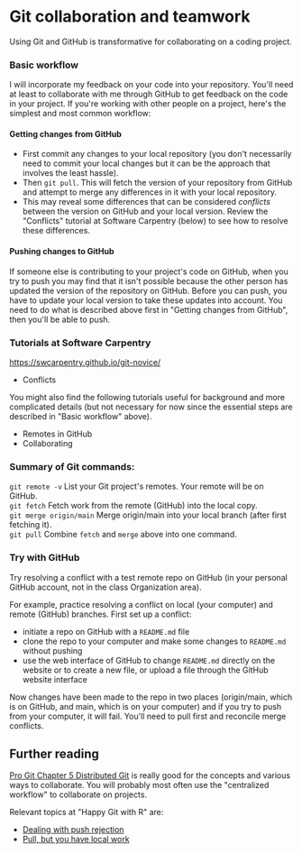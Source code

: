# Git collaboration and teamwork

Using Git and GitHub is transformative for collaborating on a coding project.



### Basic workflow

I will incorporate my feedback on your code into your repository. You'll need at least to collaborate with me through GitHub to get feedback on the code in your project. If you're working with other people on a project, here's the simplest and most common workflow:



#### Getting changes from GitHub

* First commit any changes to your local repository (you don't necessarily need to commit your local changes but it can be the approach that involves the least hassle).
* Then `git pull`. This will fetch the version of your repository from GitHub and attempt to merge any differences in it with your local repository.
* This may reveal some differences that can be considered *conflicts* between the version on GitHub and your local version. Review the "Conflicts" tutorial at Software Carpentry (below) to see how to resolve these differences.



#### Pushing changes to GitHub

If someone else is contributing to your project's code on GitHub, when you try to push you may find that it isn't possible because the other person has updated the version of the repository on GitHub. Before you can push, you have to update your local version to take these updates into account. You need to do what is described above first in "Getting changes from GitHub", then you'll be able to push.



### Tutorials at Software Carpentry

https://swcarpentry.github.io/git-novice/

* Conflicts

You might also find the following tutorials useful for background and more complicated details (but not necessary for now since the essential steps are described in "Basic workflow" above).

* Remotes in GitHub
* Collaborating



### Summary of Git commands:

`git remote -v` List your Git project's remotes. Your remote will be on GitHub.\
`git fetch` Fetch work from the remote (GitHub) into the local copy.\
`git merge origin/main` Merge origin/main into your local branch (after first fetching it).\
`git pull` Combine `fetch` and `merge` above into one command.



### Try with GitHub

Try resolving a conflict with a test remote repo on GitHub (in your personal GitHub account, not in the class Organization area).

For example, practice resolving a conflict on local (your computer) and remote (GitHub) branches. First set up a conflict:

  * initiate a repo on GitHub with a `README.md` file
  * clone the repo to your computer and make some changes to `README.md` without pushing
  * use the web interface of GitHub to change `README.md` directly on the website or to create a new file, or upload a file through the GitHub website interface

Now changes have been made to the repo in two places (origin/main, which is on GitHub, and main, which is on your computer) and if you try to push from your computer, it will fail. You'll need to pull first and reconcile merge conflicts.



## Further reading

[Pro Git Chapter 5 Distributed Git](https://git-scm.com/book/en/v2/Distributed-Git-Distributed-Workflows) is really good for the concepts and various ways to collaborate. You will probably most often use the "centralized workflow" to collaborate on projects.

Relevant topics at "Happy Git with R" are:

* [Dealing with push rejection](https://happygitwithr.com/push-rejected.html)
* [Pull, but you have local work](https://happygitwithr.com/pull-tricky.html)

